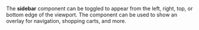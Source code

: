 The **sidebar** component can be toggled to appear from the left, right, top, or bottom edge of the viewport. 
The component can be used to show an overlay for navigation, shopping carts, and more.